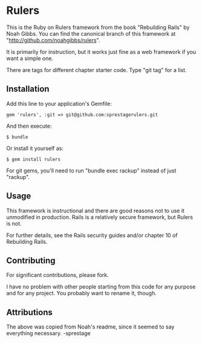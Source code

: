 # Rulers

This is the Ruby on Rulers framework from the book "Rebuilding Rails"
by Noah Gibbs.  You can find the canonical branch of this framework at
"http://github.com/noahgibbs/rulers".

It is primarily for instruction, but it works just fine as a web
framework if you want a simple one.

There are tags for different chapter starter code.  Type "git tag"
for a list.

## Installation

Add this line to your application's Gemfile:

    gem 'rulers', :git => git@github.com:sprestagerulers.git

And then execute:

    $ bundle

Or install it yourself as:

    $ gem install rulers

For git gems, you'll need to run "bundle exec rackup" instead of just
"rackup".

## Usage

This framework is instructional and there are good reasons not to use
it unmodified in production.  Rails is a relatively secure framework,
but Rulers is not.

For further details, see the Rails security guides and/or chapter 10
of Rebuilding Rails.

## Contributing

For significant contributions, please fork.

I have no problem with other people starting from this code for any
purpose and for any project.  You probably want to rename it, though.

## Attributions

The above was copied from Noah's readme, since it seemed to say everything necessary.  -sprestage
